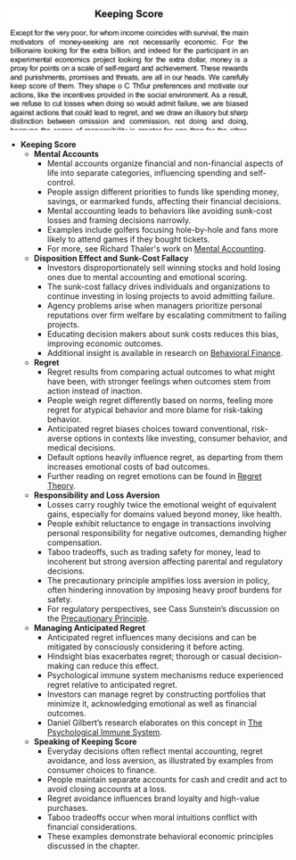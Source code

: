 ![ch32-keeping-score-TFaS](ch32-keeping-score-TFaS.best.png)

- **Keeping Score**
  - **Mental Accounts**
    - Mental accounts organize financial and non-financial aspects of life into separate categories, influencing spending and self-control.
    - People assign different priorities to funds like spending money, savings, or earmarked funds, affecting their financial decisions.
    - Mental accounting leads to behaviors like avoiding sunk-cost losses and framing decisions narrowly.
    - Examples include golfers focusing hole-by-hole and fans more likely to attend games if they bought tickets.
    - For more, see Richard Thaler's work on [Mental Accounting](https://www.nobelprize.org/prizes/economic-sciences/2017/thaler/lecture/).
  - **Disposition Effect and Sunk-Cost Fallacy**
    - Investors disproportionately sell winning stocks and hold losing ones due to mental accounting and emotional scoring.
    - The sunk-cost fallacy drives individuals and organizations to continue investing in losing projects to avoid admitting failure.
    - Agency problems arise when managers prioritize personal reputations over firm welfare by escalating commitment to failing projects.
    - Educating decision makers about sunk costs reduces this bias, improving economic outcomes.
    - Additional insight is available in research on [Behavioral Finance](https://www.cfainstitute.org/en/research/behavioral-finance).
  - **Regret**
    - Regret results from comparing actual outcomes to what might have been, with stronger feelings when outcomes stem from action instead of inaction.
    - People weigh regret differently based on norms, feeling more regret for atypical behavior and more blame for risk-taking behavior.
    - Anticipated regret biases choices toward conventional, risk-averse options in contexts like investing, consumer behavior, and medical decisions.
    - Default options heavily influence regret, as departing from them increases emotional costs of bad outcomes.
    - Further reading on regret emotions can be found in [Regret Theory](https://www.sciencedirect.com/science/article/pii/S0899825618306460).
  - **Responsibility and Loss Aversion**
    - Losses carry roughly twice the emotional weight of equivalent gains, especially for domains valued beyond money, like health.
    - People exhibit reluctance to engage in transactions involving personal responsibility for negative outcomes, demanding higher compensation.
    - Taboo tradeoffs, such as trading safety for money, lead to incoherent but strong aversion affecting parental and regulatory decisions.
    - The precautionary principle amplifies loss aversion in policy, often hindering innovation by imposing heavy proof burdens for safety.
    - For regulatory perspectives, see Cass Sunstein’s discussion on the [Precautionary Principle](https://www.brookings.edu/research/the-precautionary-principle-in-risk-assessment-and-risk-management/).
  - **Managing Anticipated Regret**
    - Anticipated regret influences many decisions and can be mitigated by consciously considering it before acting.
    - Hindsight bias exacerbates regret; thorough or casual decision-making can reduce this effect.
    - Psychological immune system mechanisms reduce experienced regret relative to anticipated regret.
    - Investors can manage regret by constructing portfolios that minimize it, acknowledging emotional as well as financial outcomes.
    - Daniel Gilbert’s research elaborates on this concept in [The Psychological Immune System](https://www.ncbi.nlm.nih.gov/pmc/articles/PMC2599946/).
  - **Speaking of Keeping Score**
    - Everyday decisions often reflect mental accounting, regret avoidance, and loss aversion, as illustrated by examples from consumer choices to finance.
    - People maintain separate accounts for cash and credit and act to avoid closing accounts at a loss.
    - Regret avoidance influences brand loyalty and high-value purchases.
    - Taboo tradeoffs occur when moral intuitions conflict with financial considerations.
    - These examples demonstrate behavioral economic principles discussed in the chapter.
